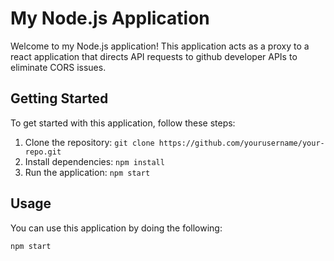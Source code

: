 # My Node.js Application

Welcome to my Node.js application! This application acts as a proxy to a react application that directs API requests to github developer APIs to eliminate CORS issues.

## Getting Started

To get started with this application, follow these steps:

1. Clone the repository: `git clone https://github.com/yourusername/your-repo.git`
2. Install dependencies: `npm install`
3. Run the application: `npm start`

## Usage

You can use this application by doing the following:

```sh
npm start
```
